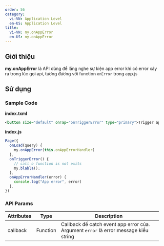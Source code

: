 ```yaml
---
order: 56
category:
  vi-VN: Application Level
  en-US: Application Level
title: 
  vi-VN: my.onAppError
  en-US: my.onAppError
---
```


## Giới thiệu

**my.onAppError** là API dùng để lắng nghe sự kiện app error khi có error xảy ra trong lúc gọi api, tương đương với function `onError` trong app.js

## Sử dụng

### Sample Code

**index.txml**

```xml
<button size="default" onTap="onTriggerError" type="primary">Trigger app error event</button>
```

**index.js**

```js
Page({
  onLoad(query) {
    my.onAppError(this.onAppErrorHandler)
  },
  onTriggerError() {
    // call o function is not exits
    my.blabla();
  },
  onAppErrorHandler(error) {
    console.log("App error", error)
  },
})
```

### API Params

| Attributes | Type     | Description                                                           |
| ---------- | -------- | --------------------------------------------------------------------- |
| callback    | Function | Callback để catch event app error của. Argument `error` là error message kiểu string                          |
